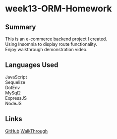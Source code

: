 # week13-ORM-Homework

## Summary
This is an e-commerce backend project I created. <br>
Using Insomnia to display route functionality. <br>
Enjoy walkthrough demonstration video. <br>

## Languages Used
JavaScript <br>
Sequelize <br>
DotEnv <br>
MySql2 <br>
ExpressJS <br>
NodeJS <br>

## Links
[GitHub](https://github.com/OscarP76/week13-ORM-Homework)
[WalkThrough](https://youtu.be/aDR4cJzRc-U)